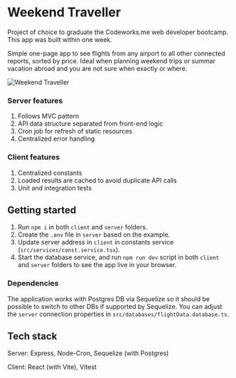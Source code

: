 # Weekend Traveller

Project of choice to graduate the Codeworks.me web developer bootcamp. This app was built within one week.

Simple one-page app to see flights from any airport to all other connected reports, sorted by price. 
Ideal when planning weekend trips or summar vacation abroad and you are not sure when exactly or where.

![Weekend Traveller](https://github.com/pooya-jb/weekend-traveller/assets/81810893/bcf8e60d-abb1-4d25-8791-f6065c3e2e76)


### Server features

1. Follows MVC pattern
2. API data structure separated from front-end logic
3. Cron job for refresh of static resources
4. Centralized error handling

### Client features

1. Centralized constants
2. Loaded results are cached to avoid duplicate API calls
3. Unit and integration tests

## Getting started

1. Run `npm i` in both `client` and `server` folders.
2. Create the `.env` file in `server` based on the example.
3. Update server address in `client` in constants service (`src/services/const.service.tsx`).
4. Start the database service, and run `npm run dev` script in both `client` and `server` folders to see the app live in your browser.

### Dependencies

The application works with Postgres DB via Sequelize so it should be possible to switch to other DBs if supported by Sequelize.
You can adjust the `server` connection properties in `src/databases/flightData.database.ts`.

## Tech stack

Server: Express, Node-Cron, Sequelize (with Postgres)

Client: React (with Vite), Vitest
